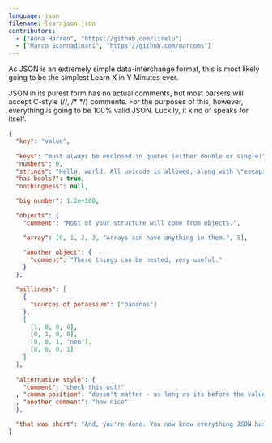 ```yaml
---
language: json
filename: learnjson.json
contributors:
  - ["Anna Harren", "https://github.com/iirelu"]
  - ["Marco Scannadinari", "https://github.com/marcoms"]
---
```


As JSON is an extremely simple data-interchange format, this is most likely going
to be the simplest Learn X in Y Minutes ever.

JSON in its purest form has no actual comments, but most parsers will accept
C-style (//, /\* \*/) comments. For the purposes of this, however,  everything is
going to be 100% valid JSON. Luckily, it kind of speaks for itself.

```json
{
  "key": "value",
  
  "keys": "must always be enclosed in quotes (either double or single)",
  "numbers": 0,
  "strings": "Hellø, wørld. All unicode is allowed, along with \"escaping\".",
  "has bools?": true,
  "nothingness": null,

  "big number": 1.2e+100,

  "objects": {
    "comment": "Most of your structure will come from objects.",

    "array": [0, 1, 2, 3, "Arrays can have anything in them.", 5],

    "another object": {
      "comment": "These things can be nested, very useful."
    }
  },

  "silliness": [
    {
      "sources of potassium": ["bananas"]
    },
    [
      [1, 0, 0, 0],
      [0, 1, 0, 0],
      [0, 0, 1, "neo"],
      [0, 0, 0, 1]
    ]
  ],
  
  "alternative style": {
    "comment": "check this out!"
  , "comma position": "doesn't matter - as long as its before the value, then its valid"
  , "another comment": "how nice"
  },

  "that was short": "And, you're done. You now know everything JSON has to offer."
}
```
